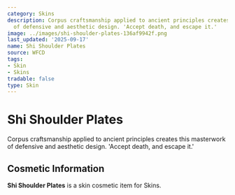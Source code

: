 ```yaml
---
category: Skins
description: Corpus craftsmanship applied to ancient principles creates this masterwork
  of defensive and aesthetic design. 'Accept death, and escape it.'
image: ../images/shi-shoulder-plates-136af9942f.png
last_updated: '2025-09-17'
name: Shi Shoulder Plates
source: WFCD
tags:
- Skin
- Skins
tradable: false
type: Skin
---
```


# Shi Shoulder Plates

Corpus craftsmanship applied to ancient principles creates this masterwork of defensive and aesthetic design. 'Accept death, and escape it.'

## Cosmetic Information

**Shi Shoulder Plates** is a skin cosmetic item for Skins.

